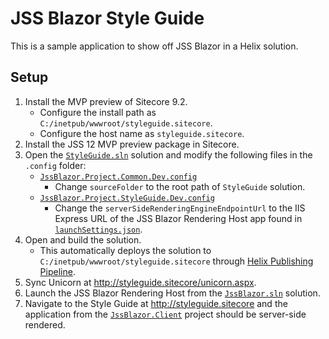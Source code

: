 # JSS Blazor Style Guide

This is a sample application to show off JSS Blazor in a Helix solution.

## Setup

1. Install the MVP preview of Sitecore 9.2.
   - Configure the install path as `C:/inetpub/wwwroot/styleguide.sitecore`.
   - Configure the host name as `styleguide.sitecore`.
2. Install the JSS 12 MVP preview package in Sitecore.
3. Open the [`StyleGuide.sln`][1] solution and modify the following
   files in the `.config` folder:
   - [`JssBlazor.Project.Common.Dev.config`][2]
     - Change `sourceFolder` to the root path of `StyleGuide` solution.
   - [`JssBlazor.Project.StyleGuide.Dev.config`][3]
     - Change the `serverSideRenderingEngineEndpointUrl` to the IIS Express URL
       of the JSS Blazor Rendering Host app found in [`launchSettings.json`][4].
4. Open and build the solution.
   - This automatically deploys the solution to
     `C:/inetpub/wwwroot/styleguide.sitecore` through [Helix Publishing
     Pipeline][5].
5. Sync Unicorn at <http://styleguide.sitecore/unicorn.aspx>.
6. Launch the JSS Blazor Rendering Host from the [`JssBlazor.sln`][6] solution.
7. Navigate to the Style Guide at <http://styleguide.sitecore> and the
   application from the [`JssBlazor.Client`][7] project should be server-side
   rendered.

[1]: StyleGuide.sln
[2]: src/Project/Common/sitecore/App_Config/Environment/JssBlazor/JssBlazor.Project.Common.Dev.config
[3]: src/Project/StyleGuide/sitecore/App_Config/Environment/JssBlazor/JssBlazor.Project.StyleGuide.Dev.config
[4]: ../../src/JssBlazor.RenderingHost/Properties/launchSettings.json
[5]: https://github.com/richardszalay/helix-publishing-pipeline
[6]: ../../src/JssBlazor.sln
[7]: ../../src/JssBlazor.Client/JssBlazor.Client.csproj
